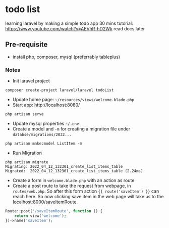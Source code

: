 # todo list
 
learning laravel by making a simple todo app
30 mins tutorial: https://www.youtube.com/watch?v=AEVhR-hD2Wk
read docs later

## Pre-requisite
- install php, composer, mysql (preferrably tableplus)

### Notes
- Init laravel project
```
composer create-project laravel/laravel todoList
```
- Update home page: `~/resources/views/welcome.blade.php`
- Start app: http://localhost:8080/
```
php artisan serve 
```
- Update mysql properties `~/.env`
- Create a model and `-m` for creating a migration file under `databse/migrations/2022...`
```
php artisan make:model ListItem -m
```
- Run Migration
```
php artisan migrate
Migrating: 2022_04_12_132301_create_list_items_table
Migrated:  2022_04_12_132301_create_list_items_table (2.24ms)
```
- Create a form in `welcome.blade.php` with an action as route
- Create a post route to take the request from webpage, in `routes/web.php`. So after this form action `{{ route('saveItem') }}` can reach here. So now clicking save item in the web page will take us to the localhost:8000/saveItemRoute.
```php
Route::post('/saveItemRoute', function () {
    return view('welcome');
})->name('saveItem');
``` 
